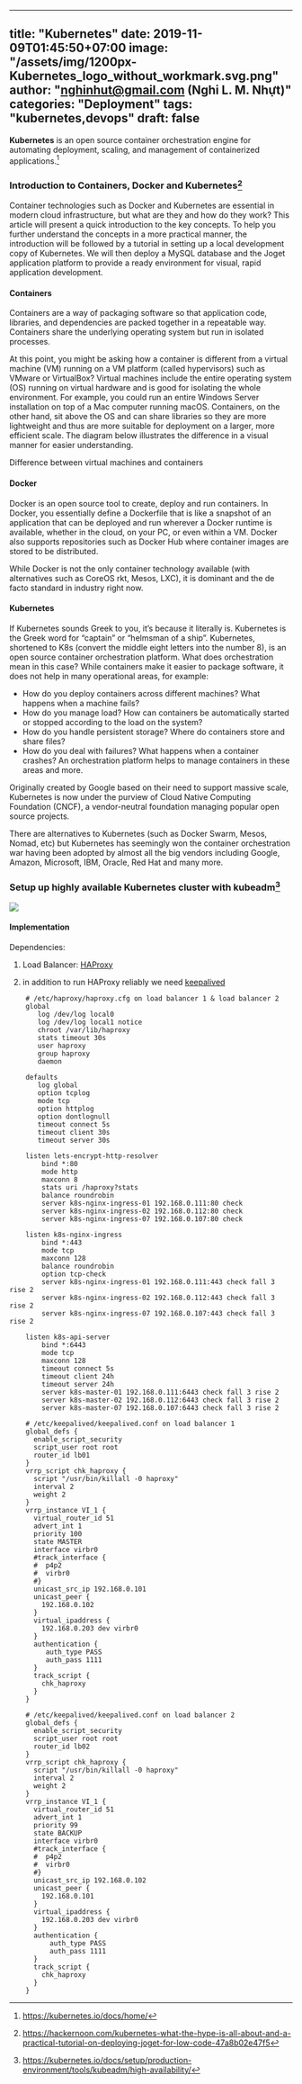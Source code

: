 
---
title: "Kubernetes"
date: 2019-11-09T01:45:50+07:00
image: "/assets/img/1200px-Kubernetes_logo_without_workmark.svg.png"
author: "nghinhut@gmail.com (Nghi L. M. Nhựt)"
categories: "Deployment"
tags: "kubernetes,devops"
draft: false
---

**Kubernetes** is an open source container orchestration engine for automating deployment, scaling, and management of containerized applications.[^k8s-docs]

<!--more-->

### Introduction to Containers, Docker and Kubernetes[^hackernoon]
Container technologies such as Docker and Kubernetes are essential in modern cloud infrastructure, but what are they and how do they work? This article will present a quick introduction to the key concepts. To help you further understand the concepts in a more practical manner, the introduction will be followed by a tutorial in setting up a local development copy of Kubernetes. We will then deploy a MySQL database and the Joget application platform to provide a ready environment for visual, rapid application development.

#### Containers
Containers are a way of packaging software so that application code, libraries, and dependencies are packed together in a repeatable way. Containers share the underlying operating system but run in isolated processes.

At this point, you might be asking how a container is different from a virtual machine (VM) running on a VM platform (called hypervisors) such as VMware or VirtualBox? Virtual machines include the entire operating system (OS) running on virtual hardware and is good for isolating the whole environment. For example, you could run an entire Windows Server installation on top of a Mac computer running macOS. Containers, on the other hand, sit above the OS and can share libraries so they are more lightweight and thus are more suitable for deployment on a larger, more efficient scale. The diagram below illustrates the difference in a visual manner for easier understanding.


Difference between virtual machines and containers
#### Docker
Docker is an open source tool to create, deploy and run containers. In Docker, you essentially define a Dockerfile that is like a snapshot of an application that can be deployed and run wherever a Docker runtime is available, whether in the cloud, on your PC, or even within a VM. Docker also supports repositories such as Docker Hub where container images are stored to be distributed.

While Docker is not the only container technology available (with alternatives such as CoreOS rkt, Mesos, LXC), it is dominant and the de facto standard in industry right now.

#### Kubernetes
If Kubernetes sounds Greek to you, it’s because it literally is. Kubernetes is the Greek word for “captain” or “helmsman of a ship”. Kubernetes, shortened to K8s (convert the middle eight letters into the number 8), is an open source container orchestration platform. What does orchestration mean in this case? While containers make it easier to package software, it does not help in many operational areas, for example:

* How do you deploy containers across different machines? What happens when a machine fails?
* How do you manage load? How can containers be automatically started or stopped according to the load on the system?
* How do you handle persistent storage? Where do containers store and share files?
* How do you deal with failures? What happens when a container crashes?
An orchestration platform helps to manage containers in these areas and more.

Originally created by Google based on their need to support massive scale, Kubernetes is now under the purview of Cloud Native Computing Foundation (CNCF), a vendor-neutral foundation managing popular open source projects.

There are alternatives to Kubernetes (such as Docker Swarm, Mesos, Nomad, etc) but Kubernetes has seemingly won the container orchestration war having been adopted by almost all the big vendors including Google, Amazon, Microsoft, IBM, Oracle, Red Hat and many more.

### Setup up highly available Kubernetes cluster with kubeadm[^ha-kubeadm]
![]({{<baseurl>}}/assets/img/kubeadm-ha-topology-stacked-etcd.svg)


#### Implementation
Dependencies:

1. Load Balancer: [HAProxy](http://www.haproxy.org/)

2. in addition to run HAProxy reliably we need [keepalived](https://www.keepalived.org/)

```shell script
    # /etc/haproxy/haproxy.cfg on load balancer 1 & load balancer 2
    global
       log /dev/log local0
       log /dev/log local1 notice
       chroot /var/lib/haproxy
       stats timeout 30s
       user haproxy
       group haproxy
       daemon
    
    defaults
       log global
       option tcplog
       mode tcp
       option httplog
       option dontlognull
       timeout connect 5s
       timeout client 30s
       timeout server 30s
    
    listen lets-encrypt-http-resolver
        bind *:80
        mode http
        maxconn 8
        stats uri /haproxy?stats
        balance roundrobin
        server k8s-nginx-ingress-01 192.168.0.111:80 check
        server k8s-nginx-ingress-02 192.168.0.112:80 check
        server k8s-nginx-ingress-07 192.168.0.107:80 check
    
    listen k8s-nginx-ingress
        bind *:443
        mode tcp
        maxconn 128
        balance roundrobin
        option tcp-check
        server k8s-nginx-ingress-01 192.168.0.111:443 check fall 3 rise 2 
        server k8s-nginx-ingress-02 192.168.0.112:443 check fall 3 rise 2
        server k8s-nginx-ingress-07 192.168.0.107:443 check fall 3 rise 2
    
    listen k8s-api-server
        bind *:6443
        mode tcp
        maxconn 128
        timeout connect 5s
        timeout client 24h
        timeout server 24h
        server k8s-master-01 192.168.0.111:6443 check fall 3 rise 2
        server k8s-master-02 192.168.0.112:6443 check fall 3 rise 2
        server k8s-master-07 192.168.0.107:6443 check fall 3 rise 2
```

```shell script
    # /etc/keepalived/keepalived.conf on load balancer 1
    global_defs {
      enable_script_security
      script_user root root
      router_id lb01                            
    }
    vrrp_script chk_haproxy {
      script "/usr/bin/killall -0 haproxy"
      interval 2
      weight 2
    }
    vrrp_instance VI_1 {
      virtual_router_id 51
      advert_int 1
      priority 100
      state MASTER
      interface virbr0
      #track_interface {
      #  p4p2
      #  virbr0
      #}
      unicast_src_ip 192.168.0.101
      unicast_peer {
        192.168.0.102
      }
      virtual_ipaddress {
        192.168.0.203 dev virbr0
      }
      authentication {
         auth_type PASS
         auth_pass 1111
      }
      track_script {
        chk_haproxy
      }
    }
```

```shell script
    # /etc/keepalived/keepalived.conf on load balancer 2
    global_defs {
      enable_script_security
      script_user root root
      router_id lb02
    }
    vrrp_script chk_haproxy {
      script "/usr/bin/killall -0 haproxy"
      interval 2
      weight 2
    }
    vrrp_instance VI_1 {
      virtual_router_id 51
      advert_int 1
      priority 99
      state BACKUP
      interface virbr0
      #track_interface {
      #  p4p2
      #  virbr0
      #}
      unicast_src_ip 192.168.0.102
      unicast_peer {
        192.168.0.101
      }
      virtual_ipaddress {
        192.168.0.203 dev virbr0
      }
      authentication {
          auth_type PASS
          auth_pass 1111
      }
      track_script {
        chk_haproxy
      }
    }
```

[^k8s-docs]: https://kubernetes.io/docs/home/
[^wiki:kubernetes]: https://en.wikipedia.org/wiki/Kubernetes
[^hackernoon]: https://hackernoon.com/kubernetes-what-the-hype-is-all-about-and-a-practical-tutorial-on-deploying-joget-for-low-code-47a8b02e47f5
[^ha-kubeadm]: https://kubernetes.io/docs/setup/production-environment/tools/kubeadm/high-availability/
[^wiki:Network_topology]: https://en.wikipedia.org/wiki/Network_topology
